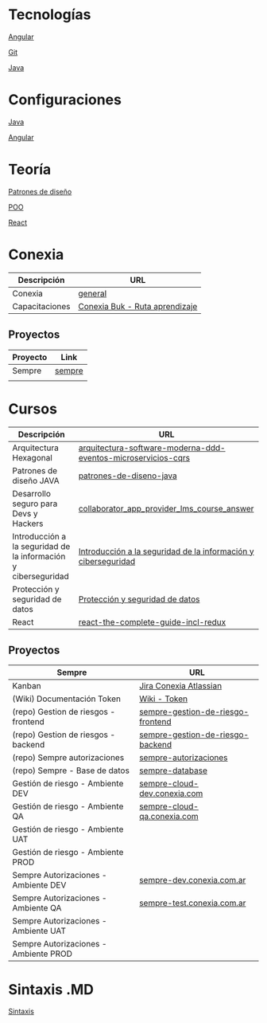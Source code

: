 # Tecnologías

[Angular](./technologies/Angular.md)

[Git](./technologies/Git.md)

[Java](./technologies/Java.md)

# Configuraciones

[Java](./installations/java-configuration.md)

[Angular](./installations/angular-configuration.md)

# Teoría

[Patrones de diseño](./teory/design-patterns.md)

[POO](./teory/POO.md)

[React](./teory/React.md)

# Conexia

| Descripción    | URL                                                                                                                                                               |
|----------------|-------------------------------------------------------------------------------------------------------------------------------------------------------------------|
| Conexia        | [general](./works/conexia/general.md)                                                                                                                             |
| Capacitaciones | [Conexia Buk - Ruta aprendizaje](https://conexia.buk.co/capacitaciones/sonata/user/user_report/2002612/sonata/user/user_report_collaborator_training_course/list) |

## Proyectos

| Proyecto | Link                                         |
|----------|----------------------------------------------|
| Sempre   | [sempre](./works/conexia/projects/sempre.md) |
|          |                                              |

# Cursos

| Descripción                                                    | URL                                                                                                                                                                                             |
|----------------------------------------------------------------|-------------------------------------------------------------------------------------------------------------------------------------------------------------------------------------------------|
| Arquitectura Hexagonal                                         | [arquitectura-software-moderna-ddd-eventos-microservicios-cqrs](https://conexia.udemy.com/course/arquitectura-software-moderna-ddd-eventos-microservicios-cqrs/learn/lecture/32317160#overview) |
| Patrones de diseño JAVA                                        | [patrones-de-diseno-java](https://conexia.udemy.com/course/patrones-de-diseno-java)                                                                                                             |
| Desarrollo seguro para Devs y Hackers                          | [collaborator_app_provider_lms_course_answer](https://conexia.buk.co/capacitaciones/collaborator_app_provider_lms_course_answer/lms_course/760806/index)                                        |
| Introducción a la seguridad de la información y ciberseguridad | [Introducción a la seguridad de la información y ciberseguridad](https://conexia.buk.co/capacitaciones/collaborator_app_provider_lms_course_answer/lms_course/760799/index)                     |
| Protección y seguridad de datos                                | [Protección y seguridad de datos](https://conexia.buk.co/capacitaciones/collaborator_app_provider_lms_course_answer/lms_course/17964138/detail/chapter/31581690#lmsTopicAttendee=37278247)      |
| React                                                          | [react-the-complete-guide-incl-redux](https://conexia.udemy.com/course/react-the-complete-guide-incl-redux/learn/lecture/25595350#overview)                                                     |

## Proyectos

| Sempre                                | URL                                                                                                                    |
|---------------------------------------|------------------------------------------------------------------------------------------------------------------------|
| Kanban                                | [Jira Conexia Atlassian](https://jira-conexia.atlassian.net/jira/software/c/projects/SAM/boards/190?issueType=10201)   |
| (Wiki) Documentación Token            | [Wiki - Token](https://wikidevs.conexia.com/es/proyectos/sempre/implementaciones/token)                                |
| (repo) Gestion de riesgos - frontend  | [sempre-gestion-de-riesgo-frontend](https://bitbucket.org/conexiacom/sempre-gestion-de-riesgo-frontend/pull-requests/) |
| (repo) Gestion de riesgos - backend   | [sempre-gestion-de-riesgo-backend](https://bitbucket.org/conexiacom/sempre-gestion-de-riesgo-backend/pull-requests/)   |
| (repo) Sempre autorizaciones          | [sempre-autorizaciones](https://bitbucket.org/conexiacom/sempre-autorizaciones/pull-requests/)                         |
| (repo) Sempre - Base de datos         | [sempre-database](https://bitbucket.org/conexiacom/sempre-database/pull-requests/)                                     |
| Gestión de riesgo - Ambiente DEV      | [sempre-cloud-dev.conexia.com](https://sempre-cloud-dev.conexia.com.ar/login)                                          |
| Gestión de riesgo - Ambiente QA       | [sempre-cloud-qa.conexia.com](https://sempre-cloud-qa.conexia.com.ar/login)                                            |
| Gestión de riesgo - Ambiente UAT      |                                                                                                                        |
| Gestión de riesgo - Ambiente PROD     |                                                                                                                        |
| Sempre Autorizaciones - Ambiente DEV  | [sempre-dev.conexia.com.ar](https://sempre-dev.conexia.com.ar/wap/main)                                                |
| Sempre Autorizaciones - Ambiente QA   | [sempre-test.conexia.com.ar](https://sempre-dev.conexia.com.ar/wap/main)                                               |
| Sempre Autorizaciones - Ambiente UAT  |                                                                                                                        |
| Sempre Autorizaciones - Ambiente PROD |                                                                                                                        |

# Sintaxis .MD

[Sintaxis](./sintax-md.md)